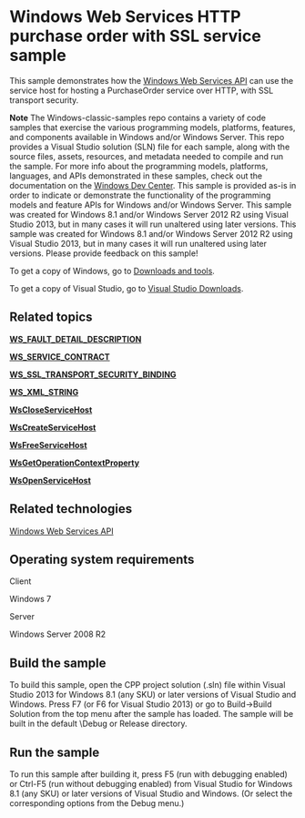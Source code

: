 Windows Web Services HTTP purchase order with SSL service sample
================================================================

This sample demonstrates how the [Windows Web Services API](http://msdn.microsoft.com/en-us/library/windows/desktop/dd430435) can use the service host for hosting a PurchaseOrder service over HTTP, with SSL transport security.

**Note**  The Windows-classic-samples repo contains a variety of code samples that exercise the various programming models, platforms, features, and components available in Windows and/or Windows Server. This repo provides a Visual Studio solution (SLN) file for each sample, along with the source files, assets, resources, and metadata needed to compile and run the sample. For more info about the programming models, platforms, languages, and APIs demonstrated in these samples, check out the documentation on the [Windows Dev Center](https://dev.windows.com). This sample is provided as-is in order to indicate or demonstrate the functionality of the programming models and feature APIs for Windows and/or Windows Server. This sample was created for Windows 8.1 and/or Windows Server 2012 R2 using Visual Studio 2013, but in many cases it will run unaltered using later versions. This sample was created for Windows 8.1 and/or Windows Server 2012 R2 using Visual Studio 2013, but in many cases it will run unaltered using later versions. Please provide feedback on this sample!

To get a copy of Windows, go to [Downloads and tools](http://go.microsoft.com/fwlink/p/?linkid=301696).

To get a copy of Visual Studio, go to [Visual Studio Downloads](http://go.microsoft.com/fwlink/p/?linkid=301697).

Related topics
--------------

[**WS\_FAULT\_DETAIL\_DESCRIPTION**](http://msdn.microsoft.com/en-us/library/windows/desktop/dd401878)

[**WS\_SERVICE\_CONTRACT**](http://msdn.microsoft.com/en-us/library/windows/desktop/dd323418)

[**WS\_SSL\_TRANSPORT\_SECURITY\_BINDING**](http://msdn.microsoft.com/en-us/library/windows/desktop/dd323441)

[**WS\_XML\_STRING**](http://msdn.microsoft.com/en-us/library/windows/desktop/dd323559)

[**WsCloseServiceHost**](http://msdn.microsoft.com/en-us/library/windows/desktop/dd430489)

[**WsCreateServiceHost**](http://msdn.microsoft.com/en-us/library/windows/desktop/dd430506)

[**WsFreeServiceHost**](http://msdn.microsoft.com/en-us/library/windows/desktop/dd430533)

[**WsGetOperationContextProperty**](http://msdn.microsoft.com/en-us/library/windows/desktop/dd430553)

[**WsOpenServiceHost**](http://msdn.microsoft.com/en-us/library/windows/desktop/dd430576)

Related technologies
--------------------

[Windows Web Services API](http://msdn.microsoft.com/en-us/library/windows/desktop/dd430435)

Operating system requirements
-----------------------------

Client

Windows 7

Server

Windows Server 2008 R2

Build the sample
----------------

To build this sample, open the CPP project solution (.sln) file within Visual Studio 2013 for Windows 8.1 (any SKU) or later versions of Visual Studio and Windows. Press F7 (or F6 for Visual Studio 2013) or go to Build-\>Build Solution from the top menu after the sample has loaded. The sample will be built in the default \\Debug or Release directory.

Run the sample
--------------

To run this sample after building it, press F5 (run with debugging enabled) or Ctrl-F5 (run without debugging enabled) from Visual Studio for Windows 8.1 (any SKU) or later versions of Visual Studio and Windows. (Or select the corresponding options from the Debug menu.)

